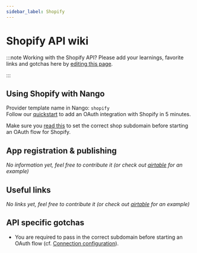 ```yaml
---
sidebar_label: Shopify
---
```


# Shopify API wiki

:::note Working with the Shopify API?
Please add your learnings, favorite links and gotchas here by [editing this page](https://github.com/nangohq/nango/tree/master/docs/docs/providers/shopify.md).

:::

## Using Shopify with Nango

Provider template name in Nango: `shopify`  
Follow our [quickstart](../quickstart.md) to add an OAuth integration with Shopify in 5 minutes.

Make sure you [read this](../reference/frontend-sdk.md#connection-config) to set the correct shop subdomain before starting an OAuth flow for Shopify.

## App registration & publishing

_No information yet, feel free to contribute it (or check out [airtable](airtable.md) for an example)_

## Useful links

_No links yet, feel free to contribute it (or check out [airtable](airtable.md) for an example)_

## API specific gotchas

-   You are required to pass in the correct subdomain before starting an OAuth flow (cf. [Connection configuration](../reference/frontend-sdk.md#connection-config)).
